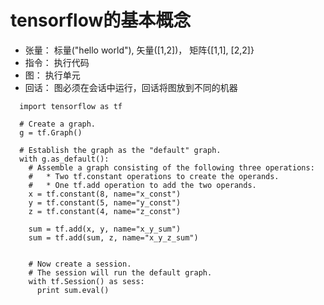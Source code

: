 # tensorflow的基本概念

- 张量： 标量("hello world"), 矢量([1,2])， 矩阵{[1,1], [2,2]}
- 指令： 执行代码
- 图： 执行单元
- 回话： 图必须在会话中运行，回话将图放到不同的机器

```
  import tensorflow as tf

  # Create a graph.
  g = tf.Graph()

  # Establish the graph as the "default" graph.
  with g.as_default():
    # Assemble a graph consisting of the following three operations:
    #   * Two tf.constant operations to create the operands.
    #   * One tf.add operation to add the two operands.
    x = tf.constant(8, name="x_const")
    y = tf.constant(5, name="y_const")
    z = tf.constant(4, name="z_const")

    sum = tf.add(x, y, name="x_y_sum")
    sum = tf.add(sum, z, name="x_y_z_sum")


    # Now create a session.
    # The session will run the default graph.
    with tf.Session() as sess:
      print sum.eval()
```
